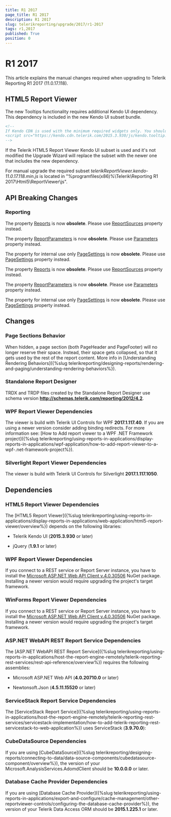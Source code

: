 ```yaml
---
title: R1 2017
page_title: R1 2017 
description: R1 2017
slug: telerikreporting/upgrade/2017/r1-2017
tags: r1,2017
published: True
position: 0
---
```


# R1 2017

This article explains the manual changes required when upgrading to Telerik Reporting R1 2017 (11.0.17.118).

## HTML5 Report Viewer

The new Tooltips functionality requires additional Kendo UI dependency. This dependency is included in the new Kendo UI subset bundle. 
    
````html
<!--
If Kendo CDN is used with the minimum required widgets only. You should add the following one:
<script src="https://kendo.cdn.telerik.com/2015.3.930/js/kendo.tooltip.min.js" /script>
-->
````

If the Telerik HTML5 Report Viewer Kendo UI subset is used and it's not modified the Upgrade Wizard will replace the subset with the newer one that includes the new dependency. 

For manual upgrade the required subset _telerikReportViewer.kendo-11.0.17.118.min.js_ is located in "%programfiles(x86)%\Telerik\Reporting R1 2017\Html5\ReportViewer\js". 

## API Breaking Changes

### Reporting

The property [Reports](/reporting/api/Telerik.Reporting.IReportDocument#Telerik_Reporting_IReportDocument_Reports) is now __obsolete__. Please use [ReportSources](/reporting/api/Telerik.Reporting.IReportDocument#Telerik_Reporting_IReportDocument_ReportSources) property instead. 

The property [ReportParameters](/reporting/api/Telerik.Reporting.IReportDocument#Telerik_Reporting_IReportDocument_ReportParameters) is now __obsolete__. Please use [Parameters](/reporting/api/Telerik.Reporting.ReportSource#Telerik_Reporting_ReportSource_Parameters) property instead. 

The property for internal use only [PageSettings](/reporting/api/Telerik.Reporting.IReportDocument#Telerik_Reporting_IReportDocument_PageSettings) is now __obsolete__. Please use [PageSettings](/reporting/api/Telerik.Reporting.Report#Telerik_Reporting_Report_PageSettings) property instead. 

The property [Reports](/reporting/api/Telerik.Reporting.ReportBook#Telerik_Reporting_ReportBook_Reports) is now __obsolete__. Please use [ReportSources](/reporting/api/Telerik.Reporting.ReportBook#Telerik_Reporting_ReportBook_ReportSources) property instead. 

The property [ReportParameters](/reporting/api/Telerik.Reporting.ReportBook#Telerik_Reporting_ReportBook_ReportParameters) is now __obsolete__. Please use [Parameters](/reporting/api/Telerik.Reporting.ReportSource#Telerik_Reporting_ReportSource_Parameters) property instead. 

The property for internal use only [PageSettings](/reporting/api/Telerik.Reporting.ReportBook#Telerik_Reporting_ReportBook_PageSettings) is now __obsolete__. Please use [PageSettings](/reporting/api/Telerik.Reporting.Report#Telerik_Reporting_Report_PageSettings) property instead. 

## Changes

### Page Sections Behavior

When hidden, a page section (both PageHeader and PageFooter) will no longer reserve their space. Instead, their space gets collapsed, so that it gets used by the rest of the report content. More info in [Understanding Rendering Behaviors]({%slug telerikreporting/designing-reports/rendering-and-paging/understanding-rendering-behaviors%}).

### Standalone Report Designer

TRDX and TRDP files created by the Standalone Report Designer use schema version __http://schemas.telerik.com/reporting/2012/4.2__. 

### WPF Report Viewer Dependencies

The viewer is build with Telerik UI Controls for WPF __2017.1.117.40__. If you are using a newer version consider adding binding redirects. For more information see: [How to Add report viewer to a WPF .NET Framework project]({%slug telerikreporting/using-reports-in-applications/display-reports-in-applications/wpf-application/how-to-add-report-viewer-to-a-wpf-.net-framework-project%}).

### Silverlight Report Viewer Dependencies

The viewer is build with Telerik UI Controls for Silverlight __2017.1.117.1050__. 

## Dependencies

### HTML5 Report Viewer Dependencies

The [HTML5 Report Viewer]({%slug telerikreporting/using-reports-in-applications/display-reports-in-applications/web-application/html5-report-viewer/overview%}) depends on the following libraries: 

* Telerik Kendo UI (__2015.3.930__ or later) 

* jQuery (__1.9.1__ or later) 

### WPF Report Viewer Dependencies

If you connect to a REST service or Report Server instance, you have to install the [Microsoft ASP.NET Web API Client v.4.0.30506](https://www.nuget.org/packages/Microsoft.AspNet.WebApi.Client/4.0.30506) NuGet package. Installing a newer version would require upgrading the project's target framework. 

### WinForms Report Viewer Dependencies

If you connect to a REST service or Report Server instance, you have to install the [Microsoft ASP.NET Web API Client v.4.0.30506](https://www.nuget.org/packages/Microsoft.AspNet.WebApi.Client/4.0.30506) NuGet package. Installing a newer version would require upgrading the project's target framework. 

### ASP.NET WebAPI REST Report Service Dependencies

The [ASP.NET WebAPI REST Report Service]({%slug telerikreporting/using-reports-in-applications/host-the-report-engine-remotely/telerik-reporting-rest-services/rest-api-reference/overview%}) requires the following assemblies: 

* Microsoft ASP.NET Web API (__4.0.20710.0__ or later) 

* Newtonsoft.Json (__4.5.11.15520__ or later) 

### ServiceStack Report Service Dependencies

The [ServiceStack Report Service]({%slug telerikreporting/using-reports-in-applications/host-the-report-engine-remotely/telerik-reporting-rest-services/servicestack-implementation/how-to-add-telerik-reporting-rest-servicestack-to-web-application%}) uses ServiceStack (__3.9.70.0__): 

### CubeDataSource Dependencies

If you are using [CubeDataSource]({%slug telerikreporting/designing-reports/connecting-to-data/data-source-components/cubedatasource-component/overview%}), the version of your Microsoft.AnalysisServices.AdomdClient should be __10.0.0.0__ or later. 

### Database Cache Provider Dependencies

If you are using [Database Cache Provider]({%slug telerikreporting/using-reports-in-applications/export-and-configure/cache-management/other-reportviewer-controls/configuring-the-database-cache-provider%}), the version of your Telerik Data Access ORM should be __2015.1.225.1__ or later. 
